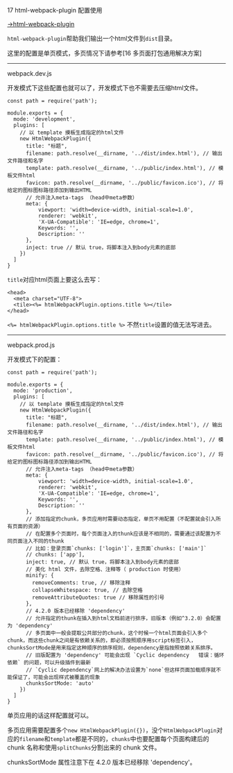 17 html-webpack-plugin 配置使用

[->html-webpack-plugin](https://github.com/jantimon/html-webpack-plugin)

`html-webpack-plugin`帮助我们输出一个html文件到`dist`目录。

这里的配置是单页模式，多页情况下请参考[16 多页面打包通用解决方案]

---

webpack.dev.js

开发模式下这些配置也就可以了，开发模式下也不需要去压缩html文件。

```
const path = require('path');

module.exports = {
  mode: 'development',
  plugins: [
    // 以 template 摸板生成指定的html文件
    new HtmlWebpackPlugin({
      title: "标题",
      filename: path.resolve(__dirname, '../dist/index.html'), // 输出文件路径和名字
      template: path.resolve(__dirname, '../public/index.html'), // 模板文件html
      favicon: path.resolve(__dirname, '../public/favicon.ico'), // 将给定的图标图标路径添加到输出HTML
      // 允许注入meta-tags （head中meta参数）
      meta: {
          viewport: 'width=device-width, initial-scale=1.0',
          renderer: 'webkit',
          'X-UA-Compatible': 'IE=edge, chrome=1',
          Keywords: '',
          Description: ''
      },
      inject: true // 默认 true，将脚本注入到body元素的底部
    })
  ]
}
```

`title`对应html页面上要这么去写：

```
<head>
  <meta charset="UTF-8">
  <tile><%= htmlWebpackPlugin.options.title %></tile>
</head>
```

`<%= htmlWebpackPlugin.options.title %>` 不然`title`设置的值无法写进去。


---

webpack.prod.js

开发模式下的配置：

```
const path = require('path');

module.exports = {
  mode: 'production',
  plugins: [
    // 以 template 摸板生成指定的html文件
    new HtmlWebpackPlugin({
      title: "标题",
      filename: path.resolve(__dirname, '../dist/index.html'), // 输出文件路径和名字
      template: path.resolve(__dirname, '../public/index.html'), // 模板文件html
      favicon: path.resolve(__dirname, '../public/favicon.ico'), // 将给定的图标图标路径添加到输出HTML
      // 允许注入meta-tags （head中meta参数）
      meta: {
          viewport: 'width=device-width, initial-scale=1.0',
          renderer: 'webkit',
          'X-UA-Compatible': 'IE=edge, chrome=1',
          Keywords: '',
          Description: ''
      },
      // 添加指定的chunk，多页应用时需要动态指定，单页不用配置（不配置就会引入所有页面的资源）
      // 在配置多个页面时，每个页面注入的thunk应该是不相同的，需要通过该配置为不同页面注入不同的thunk
      // 比如：登录页面`chunks: ['login']`，主页面`chunks: ['main']`
      // chunks: ['app'],
      inject: true, // 默认 true，将脚本注入到body元素的底部
      // 美化 html 文件，去除空格、注释等（ production 时使用）
      minify: {
        removeComments: true, // 移除注释
        collapseWhitespace: true, // 去除空格
        removeAttributeQuotes: true // 移除属性的引号
      },
      // 4.2.0 版本已经移除 'dependency'
      // 允许指定的thunk在插入到html文档前进行排序，旧版本（例如^3.2.0）会配置为 'dependency'
      // 多页面中一般会提取公共部分的chunk，这个时候一个html页面会引入多个chunk，而这些chunk之间是有依赖关系的，即必须按照顺序用script标签引入，chunksSortMode是用来指定这种顺序的排序规则，dependency是指按照依赖关系排序。
      // 旧版配置为 'dependency' 可能会出现 `Cyclic dependency   错误：循环依赖` 的问题，可以升级插件到最新
      // `Cyclic dependency`网上的解决办法设置为`none`但这样页面加载顺序就不能保证了，可能会出现样式被覆盖的现象
      chunksSortMode: 'auto'
    })
  ]
}
```

单页应用的话这样配置就可以。

多页应用需要配置多个`new HtmlWebpackPlugin({})`，没个`HtmlWebpackPlugin`对应的`filename`和`template`都是不同的，`chunks`中也要配置每个页面构建后的 chunk 名称和使用`splitChunks`分割出来的 chunk 文件。

chunksSortMode 属性注意下在 4.2.0 版本已经移除 'dependency'。
